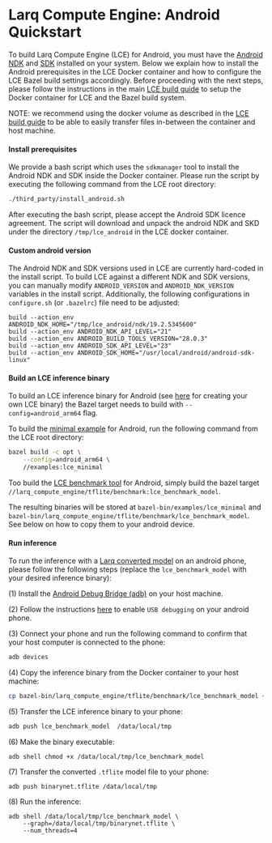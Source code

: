 # Larq Compute Engine: Android Quickstart

To build Larq Compute Engine (LCE) for Android,
you must have the [Android NDK](https://developer.android.com/ndk) and
[SDK](https://developer.android.com/studio) installed on your system.
Below we explain how to install the Android prerequisites in the LCE
Docker container and how to configure the LCE Bazel build settings
accordingly. Before proceeding with the next steps, please follow
the instructions in the main [LCE build guide](./build.md) to setup the
Docker container for LCE and the Bazel build system.

NOTE: we recommend using the docker volume as described in the
[LCE build guide](./build.md) to be able to easily transfer
files in-between the container and host machine.

#### Install prerequisites
We provide a bash script which uses the `sdkmanager` tool
to install the Android NDK and SDK inside the Docker container.
Please run the script by executing the following command from the LCE
root directory:

```bash
./third_party/install_android.sh
```

After executing the bash script, please accept the Android SDK licence agreement.
The script will download and unpack the android NDK and SKD under the directory
`/tmp/lce_android` in the LCE docker container.

#### Custom android version

The Android NDK and SDK versions used in LCE are currently hard-coded in the
install script.
To build LCE against a different NDK and SDK versions, you can manually
modify ```ANDROID_VERSION``` and ```ANDROID_NDK_VERSION``` variables in the
install script. Additionally, the following configurations in ```configure.sh```
(or ```.bazelrc```) file need to be adjusted:

```shell
build --action_env ANDROID_NDK_HOME="/tmp/lce_android/ndk/19.2.5345600"
build --action_env ANDROID_NDK_API_LEVEL="21"
build --action_env ANDROID_BUILD_TOOLS_VERSION="28.0.3"
build --action_env ANDROID_SDK_API_LEVEL="23"
build --action_env ANDROID_SDK_HOME="/usr/local/android/android-sdk-linux"
```

#### Build an LCE inference binary
To build an LCE inference binary for Android (see [here](./inference.md) for creating your
own LCE binary) the Bazel target needs to build with ```--config=android_arm64``` flag.

To build the [minimal example](../examples/lce_minimal) for Android,
run the following command from the LCE root directory:
```bash
bazel build -c opt \
    --config=android_arm64 \
    //examples:lce_minimal
```

Too build the [LCE benchmark tool](../larq_compute_engine/tflite/benchmark/) 
for Android, simply build the bazel target
`//larq_compute_engine/tflite/benchmark:lce_benchmark_model`.

The resulting binaries will be stored at
`bazel-bin/examples/lce_minimal` and
`bazel-bin/larq_compute_engine/tflite/benchmark/lce_benchmark_model`.
See below on how to copy them to your android device.

#### Run inference
To run the inference with a [Larq converted model](./lce_converter.md) on an android phone,
please follow the following steps (replace the `lce_benchmark_model` with your
desired inference binary):

(1) Install the [Android Debug Bridge (adb)](https://developer.android.com/studio/command-line/adb) on your host machine.

(2) Follow the instructions [here](https://developer.android.com/studio/debug/dev-options#enable)
   to enable `USB debugging` on your android phone.

(3) Connect your phone and run the following command to confirm that your host
    computer is connected to the phone:

```bash
adb devices
```

(4) Copy the inference binary from the Docker container to your host machine:
```bash
cp bazel-bin/larq_compute_engine/tflite/benchmark/lce_benchmark_model <volume-dir>
```

(5) Transfer the LCE inference binary to your phone:

```bash
adb push lce_benchmark_model  /data/local/tmp
```

(6) Make the binary executable:

```shell
adb shell chmod +x /data/local/tmp/lce_benchmark_model
```

(7) Transfer the converted ```.tflite``` model file to your phone:

```shell
adb push binarynet.tflite /data/local/tmp
```

(8) Run the inference:

```shell
adb shell /data/local/tmp/lce_benchmark_model \
    --graph=/data/local/tmp/binarynet.tflite \
    --num_threads=4
```
